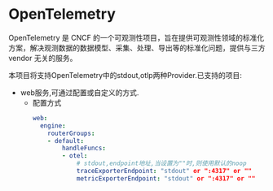 # OpenTelemetry

OpenTelemetry 是 CNCF 的一个可观测性项目，旨在提供可观测性领域的标准化方案，解决观测数据的数据模型、采集、处理、导出等的标准化问题，提供与三方 vendor 无关的服务。

本项目将支持OpenTelemetry中的stdout,otlp两种Provider.已支持的项目:

- web服务,可通过配置或自定义的方式.
  - 配置方式
    ```yaml
    web:
      engine:
        routerGroups:
        - default:
            handleFuncs:
            - otel:
                # stdout,endpoint地址,当设置为""时,则使用默认的noop
                traceExporterEndpoint: "stdout" or ":4317" or ""
                metricExporterEndpoint: "stdout" or ":4317" or ""
    ```   
